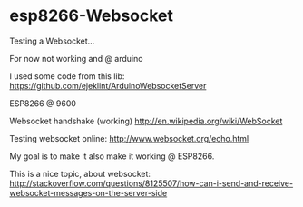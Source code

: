 esp8266-Websocket
=================

Testing a Websocket... 

For now not working and @ arduino

I used some code from this lib:
https://github.com/ejeklint/ArduinoWebsocketServer

ESP8266 @ 9600

Websocket handshake (working)
http://en.wikipedia.org/wiki/WebSocket

Testing websocket online:
http://www.websocket.org/echo.html

My goal is to make it also make it working @  ESP8266.

This is a nice topic, about websocket:
http://stackoverflow.com/questions/8125507/how-can-i-send-and-receive-websocket-messages-on-the-server-side
